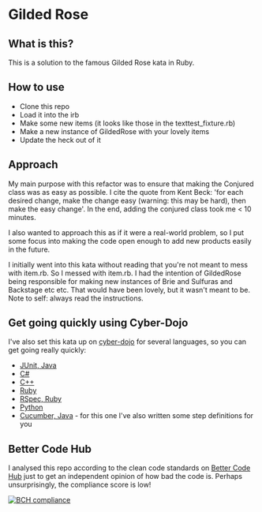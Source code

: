 # Gilded Rose

## What is this?
This is a solution to the famous Gilded Rose kata in Ruby.

## How to use

* Clone this repo
* Load it into the irb
* Make some new items (it looks like those in the texttest_fixture.rb)
* Make a new instance of GildedRose with your lovely items
* Update the heck out of it


## Approach

My main purpose with this refactor was to ensure that making the Conjured class was as easy as possible. I cite the quote from Kent Beck: 'for each desired change, make the change easy (warning: this may be hard), then make the easy change'. In the end, adding the conjured class took me < 10 minutes.

I also wanted to approach this as if it were a real-world problem, so I put some focus into making the code open enough to add new products easily in the future.

I initially went into this kata without reading that you're not meant to mess with item.rb. So I messed with item.rb. I had the intention of GildedRose being responsible for making new instances of Brie and Sulfuras and Backstage etc etc. That would have been lovely, but it wasn't meant to be. Note to self: always read the instructions.



## Get going quickly using Cyber-Dojo

I've also set this kata up on [cyber-dojo](http://cyber-dojo.org) for several languages, so you can get going really quickly:

- [JUnit, Java](http://cyber-dojo.org/forker/fork/751DD02C4C?avatar=snake&tag=8)
- [C#](http://cyber-dojo.org/forker/fork/5C5AC766B0?avatar=koala&tag=3)
- [C++](http://cyber-dojo.org/forker/fork/AA86ECBCC9?avatar=rhino&tag=7)
- [Ruby](http://cyber-dojo.org/forker/fork/A8943EAF92?avatar=hippo&tag=9)
- [RSpec, Ruby](http://cyber-dojo.org/forker/fork/8E58B0AD16?avatar=raccoon&tag=3)
- [Python](http://cyber-dojo.org/forker/fork/297041AA7A?avatar=lion&tag=4)
- [Cucumber, Java](http://cyber-dojo.org/forker/fork/0F82D4BA89?avatar=gorilla&tag=48) - for this one I've also written some step definitions for you

## Better Code Hub

I analysed this repo according to the clean code standards on [Better Code Hub](https://bettercodehub.com) just to get an independent opinion of how bad the code is. Perhaps unsurprisingly, the compliance score is low!

[![BCH compliance](https://bettercodehub.com/edge/badge/emilybache/GildedRose-Refactoring-Kata?branch=master)](https://bettercodehub.com/)
